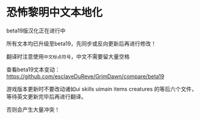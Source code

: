 恐怖黎明中文本地化
===

beta19版汉化正在进行中

所有文本均已升级至beta19，先同步或反向更新后再进行修改！

翻译时注意使用`中文标点符号`，中文不需要留大量空格

查看beta19文本变动：https://github.com/esclaveDuReve/GrimDawn/compare/beta19

游戏版本更新时不要改动诸如ui skills uimain items creatures 的等后六个文件，等待英文更新完毕后再进行翻译。

否则会产生大量冲突！
